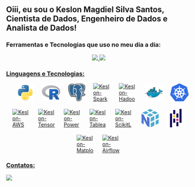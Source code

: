 ## Oiii, eu sou o Keslon Magdiel Silva Santos, Cientista de Dados, Engenheiro de Dados e Analista de Dados!

### Ferramentas e Tecnologias que uso no meu dia a dia:
<div align="center">
  <a href="https://github.com/keslonmagdiel">
  <img height="180em" src="https://github-readme-stats.vercel.app/api?username=keslonmagdiel&show_icons=true&include_all_commits=true&count_private=true"/>
  <img height="180em" src="https://github-readme-stats.vercel.app/api/top-langs/?username=keslonmagdiel&layout=compact&langs_count=7"/>
</div>

### Linguagens e Tecnologias:
<div style="display: flex; justify-content: center; align-items: center; gap: 20px; flex-wrap: wrap;"><br>
  <img align="center" alt="Keslon-Python" height="50" width="50" src="https://raw.githubusercontent.com/devicons/devicon/master/icons/python/python-original.svg">
  <img align="center" alt="Keslon-R" height="50" width="50" src="https://raw.githubusercontent.com/devicons/devicon/master/icons/r/r-original.svg">
  <img align="center" alt="Keslon-SQL" height="50" width="50" src="https://raw.githubusercontent.com/devicons/devicon/master/icons/postgresql/postgresql-original.svg">
  <img align="center" alt="Keslon-Spark" height="50" width="50" src="https://upload.wikimedia.org/wikipedia/commons/f/f3/Apache_Spark_logo.svg">
  <img align="center" alt="Keslon-Hadoop" height="50" width="50" src="https://upload.wikimedia.org/wikipedia/commons/0/0e/Hadoop_logo.svg">
  <img align="center" alt="Keslon-Docker" height="50" width="50" src="https://raw.githubusercontent.com/devicons/devicon/master/icons/docker/docker-original.svg">
  <img align="center" alt="Keslon-Kubernetes" height="50" width="50" src="https://raw.githubusercontent.com/devicons/devicon/master/icons/kubernetes/kubernetes-plain.svg">
  <img align="center" alt="Keslon-AWS" height="50" width="50" src="https://upload.wikimedia.org/wikipedia/commons/9/93/Amazon_Web_Services_Logo.svg">
  <img align="center" alt="Keslon-TensorFlow" height="50" width="50" src="https://upload.wikimedia.org/wikipedia/commons/2/2d/Tensorflow_logo.svg">
  <img align="center" alt="Keslon-PowerBI" height="50" width="50" src="https://upload.wikimedia.org/wikipedia/commons/c/cf/New_Power_BI_Logo.svg">
  <img align="center" alt="Keslon-Tableau" height="50" width="50" src="https://upload.wikimedia.org/wikipedia/commons/4/4b/Tableau_Logo.png">
  <img align="center" alt="Keslon-ScikitLearn" height="50" width="50" src="https://upload.wikimedia.org/wikipedia/commons/0/05/Scikit_learn_logo_small.svg">
  <img align="center" alt="Keslon-NumPy" height="50" width="50" src="https://raw.githubusercontent.com/devicons/devicon/master/icons/numpy/numpy-original.svg">
  <img align="center" alt="Keslon-Pandas" height="50" width="50" src="https://raw.githubusercontent.com/devicons/devicon/master/icons/pandas/pandas-original.svg">
  <img align="center" alt="Keslon-Matplotlib" height="50" width="50" src="https://upload.wikimedia.org/wikipedia/commons/8/84/Matplotlib_icon.svg">
  <img align="center" alt="Keslon-Airflow" height="50" width="50" src="https://upload.wikimedia.org/wikipedia/commons/0/05/Apache_Airflow_logo.svg">
</div>

### Contatos:
<div> 
  <a href="https://www.linkedin.com/in/keslon-magdiel-43a226243/" target="_blank"><img src="https://img.shields.io/badge/-LinkedIn-%230077B5?style=for-the-badge&logo=linkedin&logoColor=white" target="_blank"></a> 
</div>
